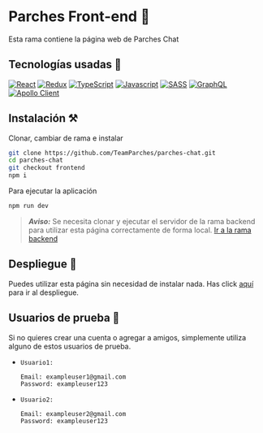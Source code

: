 # Parches Front-end 🌌

Esta rama contiene la página web de Parches Chat

## Tecnologías usadas 💫
[![React](https://img.shields.io/badge/-React-blue?style=for-the-badge&logo=React)](https://es.reactjs.org/)
[![Redux](https://img.shields.io/badge/-Redux-764ABC?style=for-the-badge&logo=Redux)](https://es.redux.js.org/)
[![TypeScript](https://img.shields.io/badge/-TypeScript-white?style=for-the-badge&logo=Typescript)](https://www.typescriptlang.org/)
[![Javascript](https://img.shields.io/badge/-Javascript-critical?style=for-the-badge&logo=Javascript)](https://developer.mozilla.org/es/docs/Web/JavaScript)
[![SASS](https://img.shields.io/badge/-sass-white?style=for-the-badge&logo=sass)](https://sass-lang.com/)
[![GraphQL](https://img.shields.io/badge/-GraphQL-E10098?style=for-the-badge&logo=Graphql)](https://graphql.org/)
[![Apollo Client](https://img.shields.io/badge/-Apollo%20Client-311C87?style=for-the-badge&logo=Apollo%20GraphQL)](https://www.apollographql.com/docs/react/)


## Instalación ⚒
Clonar, cambiar de rama e instalar
```bash
git clone https://github.com/TeamParches/parches-chat.git
cd parches-chat
git checkout frontend
npm i
```
Para ejecutar la aplicación
```bash
npm run dev
```

> ***Aviso:*** Se necesita clonar y ejecutar el servidor de la rama backend para utilizar esta página correctamente de forma local. [Ir a la rama backend](https://github.com/TeamParches/parches-chat/tree/backend)

## Despliegue 🚀
Puedes utilizar esta página sin necesidad de instalar nada. Has click [aquí](https://parches-chat.vercel.app/) para ir al despliegue.

## Usuarios de prueba 🚻
Si no quieres crear una cuenta o agregar a amigos, simplemente utiliza alguno de estos usuarios de prueba.
<br/>

- `Usuario1:`

      Email: exampleuser1@gmail.com
      Password: exampleuser123
- `Usuario2:`

      Email: exampleuser2@gmail.com
      Password: exampleuser123
